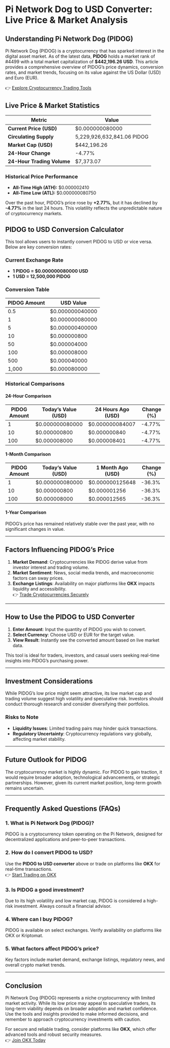 # Pi Network Dog to USD Converter: Live Price & Market Analysis  

## Understanding Pi Network Dog (PIDOG)  

Pi Network Dog (PIDOG) is a cryptocurrency that has sparked interest in the digital asset market. As of the latest data, **PIDOG** holds a market rank of #4499 with a total market capitalization of **$442,196.26 USD**. This article provides a comprehensive overview of PIDOG’s price dynamics, conversion rates, and market trends, focusing on its value against the US Dollar (USD) and Euro (EUR).  

👉 [Explore Cryptocurrency Trading Tools](https://bit.ly/okx-bonus)  

## Live Price & Market Statistics  

| Metric                | Value                          |  
|-----------------------|--------------------------------|  
| **Current Price (USD)** | $0.000000080000                |  
| **Circulating Supply**  | 5,229,926,632,841.06 PIDOG     |  
| **Market Cap (USD)**    | $442,196.26                    |  
| **24-Hour Change**      | -4.77%                         |  
| **24-Hour Trading Volume** | $7,373.07                    |  

### Historical Price Performance  

- **All-Time High (ATH):** $0.000002410  
- **All-Time Low (ATL):** $0.000000080750  

Over the past hour, PIDOG’s price rose by **+2.77%**, but it has declined by **-4.77%** in the last 24 hours. This volatility reflects the unpredictable nature of cryptocurrency markets.  

## PIDOG to USD Conversion Calculator  

This tool allows users to instantly convert PIDOG to USD or vice versa. Below are key conversion rates:  

### Current Exchange Rate  
- **1 PIDOG = $0.000000080000 USD**  
- **1 USD = 12,500,000 PIDOG**  

### Conversion Table  

| PIDOG Amount | USD Value          |  
|--------------|--------------------|  
| 0.5          | $0.000000040000    |  
| 1            | $0.000000080000    |  
| 5            | $0.000000400000    |  
| 10           | $0.000000800       |  
| 50           | $0.000004000       |  
| 100          | $0.000008000       |  
| 500          | $0.000040000       |  
| 1,000        | $0.000080000       |  

### Historical Comparisons  

#### 24-Hour Comparison  
| PIDOG Amount | Today’s Value (USD) | 24 Hours Ago (USD) | Change (%) |  
|--------------|---------------------|---------------------|------------|  
| 1            | $0.000000080000     | $0.000000084007     | -4.77%     |  
| 10           | $0.000000800        | $0.000000840        | -4.77%     |  
| 100          | $0.000008000        | $0.000008401        | -4.77%     |  

#### 1-Month Comparison  
| PIDOG Amount | Today’s Value (USD) | 1 Month Ago (USD) | Change (%) |  
|--------------|---------------------|--------------------|------------|  
| 1            | $0.000000080000     | $0.000000125648    | -36.3%     |  
| 10           | $0.000000800        | $0.000001256       | -36.3%     |  
| 100          | $0.000008000        | $0.000012565       | -36.3%     |  

#### 1-Year Comparison  
PIDOG’s price has remained relatively stable over the past year, with no significant changes in value.  

---

## Factors Influencing PIDOG’s Price  

1. **Market Demand**: Cryptocurrencies like PIDOG derive value from investor interest and trading volume.  
2. **Market Sentiment**: News, social media trends, and macroeconomic factors can sway prices.  
3. **Exchange Listings**: Availability on major platforms like **OKX** impacts liquidity and accessibility.  
👉 [Trade Cryptocurrencies Securely](https://bit.ly/okx-bonus)  

---

## How to Use the PIDOG to USD Converter  

1. **Enter Amount**: Input the quantity of PIDOG you wish to convert.  
2. **Select Currency**: Choose USD or EUR for the target value.  
3. **View Result**: Instantly see the converted amount based on live market data.  

This tool is ideal for traders, investors, and casual users seeking real-time insights into PIDOG’s purchasing power.  

---

## Investment Considerations  

While PIDOG’s low price might seem attractive, its low market cap and trading volume suggest high volatility and speculative risk. Investors should conduct thorough research and consider diversifying their portfolios.  

### Risks to Note  
- **Liquidity Issues**: Limited trading pairs may hinder quick transactions.  
- **Regulatory Uncertainty**: Cryptocurrency regulations vary globally, affecting market stability.  

---

## Future Outlook for PIDOG  

The cryptocurrency market is highly dynamic. For PIDOG to gain traction, it would require broader adoption, technological advancements, or strategic partnerships. However, given its current market position, long-term growth remains uncertain.  

---

## Frequently Asked Questions (FAQs)  

### 1. What is Pi Network Dog (PIDOG)?  
PIDOG is a cryptocurrency token operating on the Pi Network, designed for decentralized applications and peer-to-peer transactions.  

### 2. How do I convert PIDOG to USD?  
Use the **PIDOG to USD converter** above or trade on platforms like **OKX** for real-time transactions.  
👉 [Start Trading on OKX](https://bit.ly/okx-bonus)  

### 3. Is PIDOG a good investment?  
Due to its high volatility and low market cap, PIDOG is considered a high-risk investment. Always consult a financial advisor.  

### 4. Where can I buy PIDOG?  
PIDOG is available on select exchanges. Verify availability on platforms like OKX or Kriptomat.  

### 5. What factors affect PIDOG’s price?  
Key factors include market demand, exchange listings, regulatory news, and overall crypto market trends.  

---

## Conclusion  

Pi Network Dog (PIDOG) represents a niche cryptocurrency with limited market activity. While its low price may appeal to speculative traders, its long-term viability depends on broader adoption and market confidence. Use the tools and insights provided to make informed decisions, and remember to approach cryptocurrency investments with caution.  

For secure and reliable trading, consider platforms like **OKX**, which offer advanced tools and robust security measures.  
👉 [Join OKX Today](https://bit.ly/okx-bonus)